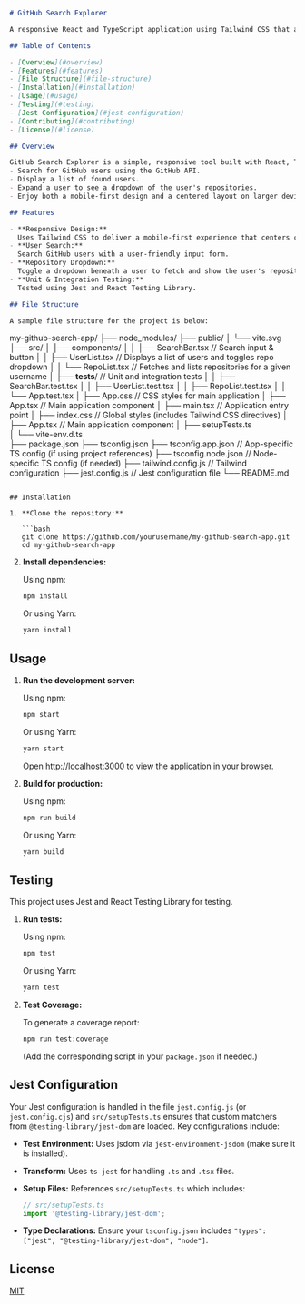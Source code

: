```markdown
# GitHub Search Explorer

A responsive React and TypeScript application using Tailwind CSS that allows you to search GitHub users and view their repositories in a dropdown. This project uses Jest and React Testing Library for unit and integration tests.

## Table of Contents

- [Overview](#overview)
- [Features](#features)
- [File Structure](#file-structure)
- [Installation](#installation)
- [Usage](#usage)
- [Testing](#testing)
- [Jest Configuration](#jest-configuration)
- [Contributing](#contributing)
- [License](#license)

## Overview

GitHub Search Explorer is a simple, responsive tool built with React, TypeScript, and Tailwind CSS. It enables you to:
- Search for GitHub users using the GitHub API.
- Display a list of found users.
- Expand a user to see a dropdown of the user's repositories.
- Enjoy both a mobile-first design and a centered layout on larger devices.

## Features

- **Responsive Design:**  
  Uses Tailwind CSS to deliver a mobile-first experience that centers content on larger devices.
- **User Search:**  
  Search GitHub users with a user-friendly input form.
- **Repository Dropdown:**  
  Toggle a dropdown beneath a user to fetch and show the user's repositories.
- **Unit & Integration Testing:**  
  Tested using Jest and React Testing Library.

## File Structure

A sample file structure for the project is below:

```
my-github-search-app/
├── node_modules/
├── public/
│   └── vite.svg
├── src/
│   ├── components/
│   │   ├── SearchBar.tsx         // Search input & button
│   │   ├── UserList.tsx          // Displays a list of users and toggles repo dropdown
│   │   └── RepoList.tsx          // Fetches and lists repositories for a given username
│   ├── __tests__/                // Unit and integration tests
│   │   ├── SearchBar.test.tsx
│   │   ├── UserList.test.tsx
│   │   ├── RepoList.test.tsx
│   │   └── App.test.tsx
│   ├── App.css                  // CSS styles for main application
│   ├── App.tsx                  // Main application component
│   ├── main.tsx                 // Application entry point
│   ├── index.css                // Global styles (includes Tailwind CSS directives)
│   ├── App.tsx                  // Main application component
│   ├── setupTests.ts            
│   └── vite-env.d.ts             
├── package.json
├── tsconfig.json
├── tsconfig.app.json            // App-specific TS config (if using project references)
├── tsconfig.node.json           // Node-specific TS config (if needed)
├── tailwind.config.js           // Tailwind configuration
├── jest.config.js               // Jest configuration file
└── README.md
```

## Installation

1. **Clone the repository:**

   ```bash
   git clone https://github.com/yourusername/my-github-search-app.git
   cd my-github-search-app
   ```

2. **Install dependencies:**

   Using npm:
   ```bash
   npm install
   ```
   Or using Yarn:
   ```bash
   yarn install
   ```

## Usage

1. **Run the development server:**

   Using npm:
   ```bash
   npm start
   ```
   Or using Yarn:
   ```bash
   yarn start
   ```

   Open [http://localhost:3000](http://localhost:3000) to view the application in your browser.

2. **Build for production:**

   Using npm:
   ```bash
   npm run build
   ```
   Or using Yarn:
   ```bash
   yarn build
   ```

## Testing

This project uses Jest and React Testing Library for testing.

1. **Run tests:**

   Using npm:
   ```bash
   npm test
   ```
   Or using Yarn:
   ```bash
   yarn test
   ```

2. **Test Coverage:**

   To generate a coverage report:
   ```bash
   npm run test:coverage
   ```
   (Add the corresponding script in your `package.json` if needed.)

## Jest Configuration

Your Jest configuration is handled in the file `jest.config.js` (or `jest.config.cjs`) and `src/setupTests.ts` ensures that custom matchers from `@testing-library/jest-dom` are loaded. Key configurations include:
- **Test Environment:** Uses jsdom via `jest-environment-jsdom` (make sure it is installed).
- **Transform:** Uses `ts-jest` for handling `.ts` and `.tsx` files.
- **Setup Files:** References `src/setupTests.ts` which includes:
  
  ```ts
  // src/setupTests.ts
  import '@testing-library/jest-dom';
  ```
  
- **Type Declarations:** Ensure your `tsconfig.json` includes `"types": ["jest", "@testing-library/jest-dom", "node"]`.

## License

[MIT](LICENSE)